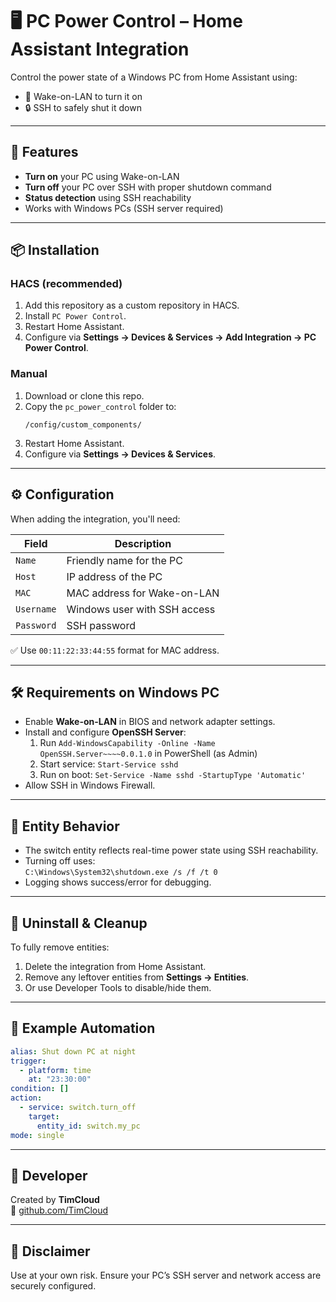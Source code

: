 # 🖥️ PC Power Control – Home Assistant Integration

Control the power state of a Windows PC from Home Assistant using:
- 🔌 Wake-on-LAN to turn it on
- 🔒 SSH to safely shut it down

---

## 🔧 Features

- **Turn on** your PC using Wake-on-LAN
- **Turn off** your PC over SSH with proper shutdown command
- **Status detection** using SSH reachability
- Works with Windows PCs (SSH server required)

---

## 📦 Installation

### HACS (recommended)
1. Add this repository as a custom repository in HACS.
2. Install `PC Power Control`.
3. Restart Home Assistant.
4. Configure via **Settings → Devices & Services → Add Integration → PC Power Control**.

### Manual
1. Download or clone this repo.
2. Copy the `pc_power_control` folder to:
   ```
   /config/custom_components/
   ```
3. Restart Home Assistant.
4. Configure via **Settings → Devices & Services**.

---

## ⚙️ Configuration

When adding the integration, you'll need:

| Field     | Description                        |
|-----------|------------------------------------|
| `Name`    | Friendly name for the PC           |
| `Host`    | IP address of the PC               |
| `MAC`     | MAC address for Wake-on-LAN        |
| `Username`| Windows user with SSH access       |
| `Password`| SSH password                       |

✅ Use `00:11:22:33:44:55` format for MAC address.

---

## 🛠 Requirements on Windows PC

- Enable **Wake-on-LAN** in BIOS and network adapter settings.
- Install and configure **OpenSSH Server**:
  1. Run `Add-WindowsCapability -Online -Name OpenSSH.Server~~~~0.0.1.0` in PowerShell (as Admin)
  2. Start service: `Start-Service sshd`
  3. Run on boot: `Set-Service -Name sshd -StartupType 'Automatic'`
- Allow SSH in Windows Firewall.

---

## 📡 Entity Behavior

- The switch entity reflects real-time power state using SSH reachability.
- Turning off uses:  
  `C:\Windows\System32\shutdown.exe /s /f /t 0`
- Logging shows success/error for debugging.

---

## 🧼 Uninstall & Cleanup

To fully remove entities:
1. Delete the integration from Home Assistant.
2. Remove any leftover entities from **Settings → Entities**.
3. Or use Developer Tools to disable/hide them.

---

## 📘 Example Automation

```yaml
alias: Shut down PC at night
trigger:
  - platform: time
    at: "23:30:00"
condition: []
action:
  - service: switch.turn_off
    target:
      entity_id: switch.my_pc
mode: single
```

---

## 👤 Developer

Created by **TimCloud**  
🔗 [github.com/TimCloud](https://github.com/TimCloud)

---

## 🔐 Disclaimer

Use at your own risk. Ensure your PC’s SSH server and network access are securely configured.
